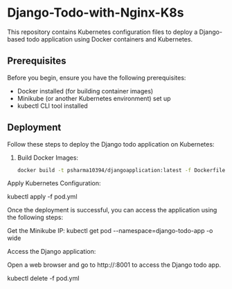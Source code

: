 # Django-Todo-with-Nginx-K8s


This repository contains Kubernetes configuration files to deploy a Django-based todo application using Docker containers and Kubernetes.

## Prerequisites

Before you begin, ensure you have the following prerequisites:

- Docker installed (for building container images)
- Minikube (or another Kubernetes environment) set up
- kubectl CLI tool installed

## Deployment

Follow these steps to deploy the Django todo application on Kubernetes:

1. Build Docker Images:

   ```bash
   docker build -t psharma10394/djangoapplication:latest -f Dockerfile .

Apply Kubernetes Configuration:


kubectl apply -f pod.yml

Once the deployment is successful, you can access the application using the following steps:

Get the Minikube IP:
kubectl get pod --namespace=django-todo-app -o wide


Access the Django application:

Open a web browser and go to http://<minikube-ip>:8001 to access the Django todo app.


kubectl delete -f pod.yml



